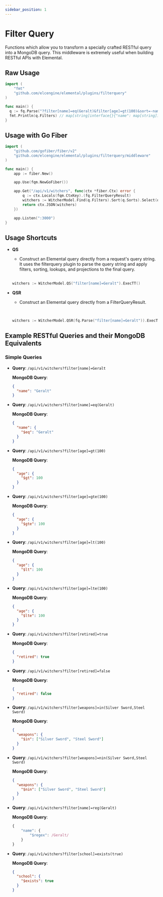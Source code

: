 ```yaml
---
sidebar_position: 1
---
```


# Filter Query

Functions which allow you to transform a specially crafted RESTful query into a MongoDB query. This middleware is extremely useful when building RESTful APIs with Elemental.

## Raw Usage

```go
import (
    "fmt"
    "github.com/elcengine/elemental/plugins/filterquery"
)

func main() {
  q := fq.Parse("?filter[name]=eq(Geralt)&filter[age]=gt(100)&sort=-name&select=name,age")
  fmt.Println(q.Filters) // map[string]interface{}{"name": map[string]interface{}{"$eq": "Geralt"}, "age": map[string]interface{}{"$gt": 100}}
}
```

## Usage with Go Fiber

```go
import (
    "github.com/gofiber/fiber/v2"
    "github.com/elcengine/elemental/plugins/filterquery/middleware"
)

func main() {
    app := fiber.New()

    app.Use(fqm.NewGoFiber())

    app.Get("/api/v1/witchers", func(ctx *fiber.Ctx) error {
        q := ctx.Locals(fqm.CtxKey).(fq.FilterQueryResult)
        witchers := WitcherModel.Find(q.Filters).Sort(q.Sorts).Select(q.Select).ExecTT()
        return ctx.JSON(witchers)
    })

    app.Listen(":3000")
}
```

## Usage Shortcuts

- **QS**

  - Construct an Elemental query directly from a request's query string.
  It uses the filterquery plugin to parse the query string and apply filters, sorting, lookups, and projections to the final query.
  
  <br/>

  ```go
  witchers := WitcherModel.QS("filter[name]=Geralt").ExecTT()
  ```

- **QSR**
  - Construct an Elemental query directly from a FilterQueryResult.

    <br/>

  ```go
  witchers := WitcherModel.QSR(fq.Parse("filter[name]=Geralt")).ExecTT()
  ```


## Example RESTful Queries and their MongoDB Equivalents

### Simple Queries

- **Query**: `/api/v1/witchers?filter[name]=Geralt`

  **MongoDB Query**:

  ```json
  {
    "name": "Geralt"
  }
  ```

- **Query**: `/api/v1/witchers?filter[name]=eq(Geralt)`

  **MongoDB Query**:

  ```json
  {
    "name": {
      "$eq": "Geralt"
    }
  }
  ```

- **Query**: `/api/v1/witchers?filter[age]=gt(100)`

  **MongoDB Query**:

  ```json
  {
    "age": {
      "$gt": 100
    }
  }
  ```

- **Query**: `/api/v1/witchers?filter[age]=gte(100)`

  **MongoDB Query**:

  ```json
  {
    "age": {
      "$gte": 100
    }
  }
  ```

- **Query**: `/api/v1/witchers?filter[age]=lt(100)`

  **MongoDB Query**:

  ```json
  {
    "age": {
      "$lt": 100
    }
  }
  ```

- **Query**: `/api/v1/witchers?filter[age]=lte(100)`

  **MongoDB Query**:

  ```json
  {
    "age": {
      "$lte": 100
    }
  }
  ```

- **Query**: `/api/v1/witchers?filter[retired]=true`

  **MongoDB Query**:

  ```json
  {
    "retired": true
  }
  ```

- **Query**: `/api/v1/witchers?filter[retired]=false`

  **MongoDB Query**:

  ```json
  {
    "retired": false
  }
  ```

- **Query**: `/api/v1/witchers?filter[weapons]=in(Silver Sword,Steel Sword)`

  **MongoDB Query**:

  ```json
  {
    "weapons": {
      "$in": ["Silver Sword", "Steel Sword"]
    }
  }
  ```

- **Query**: `/api/v1/witchers?filter[weapons]=nin(Silver Sword,Steel Sword)`

  **MongoDB Query**:

  ```json
  {
    "weapons": {
      "$nin": ["Silver Sword", "Steel Sword"]
    }
  }
  ```

- **Query**: `/api/v1/witchers?filter[name]=reg(Geralt)`

  **MongoDB Query**:

  ```js
  {
      "name": {
          "$regex": /Geralt/
      }
  }
  ```

- **Query**: `/api/v1/witchers?filter[school]=exists(true)`

  **MongoDB Query**:

  ```json
  {
    "school": {
      "$exists": true
    }
  }
  ```
